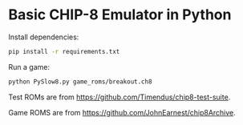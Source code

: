 # Basic CHIP-8 Emulator in Python

Install dependencies:
```bash
pip install -r requirements.txt
```

Run a game:
```bash
python PySlow8.py game_roms/breakout.ch8
```

Test ROMs are from <https://github.com/Timendus/chip8-test-suite>.

Game ROMS are from <https://github.com/JohnEarnest/chip8Archive>.